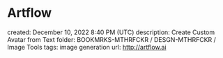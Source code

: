 # Artflow

created: December 10, 2022 8:40 PM (UTC)
description: Create Custom Avatar from Text
folder: BOOKMRKS-MTHRFCKR / DESGN-MTHRFCKR / Image Tools
tags: image generation
url: http://artflow.ai